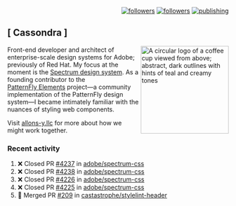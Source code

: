 <p align="right"><a rel="me" href="https://front-end.social/@castastrophe">
    <img alt="followers" title="Follow me on Mastodon" src="https://img.shields.io/mastodon/follow/109297102751309835?domain=https%3A%2F%2Ffront-end.social&label=Follow&logo=mastodon&logoColor=white&style=for-the-badge&labelColor=008080&color=006969"/></a>
  <a href="https://codepen.io/castastrophe/">
    <img alt="followers" title="Follow me on CodePen" src="https://img.shields.io/badge/23-1?color=640464&labelColor=7c007c&style=for-the-badge&logo=codepen&label=Follow"/></a>
<a href="https://castastrophe.medium.com/">
    <img alt="publishing" title="View articles on Medium" src="https://img.shields.io/badge/107-1?color=666&labelColor=444&label=subscribe&logo=medium&logoColor=white&style=for-the-badge"/></a>
</p>

## [&nbsp;Cassondra&nbsp;]

<img align="right" src="https://github-production-user-asset-6210df.s3.amazonaws.com/1840295/253016758-ba468774-1cd3-42c2-8f43-947b5eeb5edf.png" height="200" alt="A circular logo of a coffee cup viewed from above; abstract, dark outlines with hints of teal and creamy tones">

Front-end developer and architect of enterprise-scale design systems for Adobe; previously of Red Hat. My focus at the moment is the [Spectrum design system](https://github.com/adobe/spectrum-css). As a founding contributor to the [PatternFly&nbsp;Elements](https://github.com/patternfly/patternfly-elements) project&mdash;a community implementation of the PatternFly design system&mdash;I became intimately familiar with the nuances of styling web components.

Visit [allons-y.llc](http://allons-y.llc/) for more about how we might work together.

### Recent activity

<!--START_SECTION:activity-->
1. ❌ Closed PR [#4237](https://github.com/adobe/spectrum-css/pull/4237) in [adobe/spectrum-css](https://github.com/adobe/spectrum-css)
2. ❌ Closed PR [#4238](https://github.com/adobe/spectrum-css/pull/4238) in [adobe/spectrum-css](https://github.com/adobe/spectrum-css)
3. ❌ Closed PR [#4226](https://github.com/adobe/spectrum-css/pull/4226) in [adobe/spectrum-css](https://github.com/adobe/spectrum-css)
4. ❌ Closed PR [#4225](https://github.com/adobe/spectrum-css/pull/4225) in [adobe/spectrum-css](https://github.com/adobe/spectrum-css)
5. 🎉 Merged PR [#209](https://github.com/castastrophe/stylelint-header/pull/209) in [castastrophe/stylelint-header](https://github.com/castastrophe/stylelint-header)
<!--END_SECTION:activity-->

